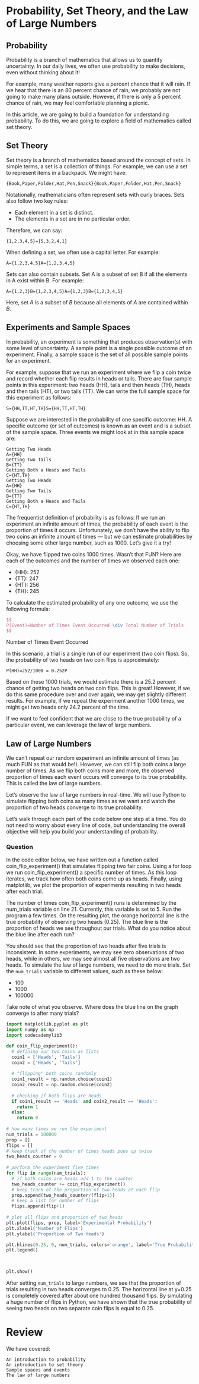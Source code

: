 # Probability, Set Theory, and the Law of Large Numbers

## Probability

Probability is a branch of mathematics that allows us to quantify uncertainty. In our daily lives, we often use probability to make decisions, even without thinking about it!

For example, many weather reports give a percent chance that it will rain. If we hear that there is an 80 percent chance of rain, we probably are not going to make many plans outside. However, if there is only a 5 percent chance of rain, we may feel comfortable planning a picnic.

In this article, we are going to build a foundation for understanding probability. To do this, we are going to explore a field of mathematics called set theory.

## Set Theory

Set theory is a branch of mathematics based around the concept of sets. In simple terms, a set is a collection of things. For example, we can use a set to represent items in a backpack. We might have:
```
{Book,Paper,Folder,Hat,Pen,Snack}{Book,Paper,Folder,Hat,Pen,Snack}
```

Notationally, mathematicians often represent sets with curly braces. Sets also follow two key rules:

* Each element in a set is distinct.
* The elements in a set are in no particular order.

Therefore, we can say: 
```
{1,2,3,4,5}={5,3,2,4,1}
```

When defining a set, we often use a capital letter. For example:
```
A={1,2,3,4,5}A={1,2,3,4,5}
```

Sets can also contain subsets. Set A is a subset of set B if all the elements in A exist within B. For example:
```
A={1,2,3}B={1,2,3,4,5}A={1,2,3}B={1,2,3,4,5}​
```
Here, set _A_ is a subset of _B_ because all elements of _A_ are contained within _B_.


## Experiments and Sample Spaces

In probability, an experiment is something that produces observation(s) with some level of uncertainty. A sample point is a single possible outcome of an experiment. Finally, a sample space is the set of all possible sample points for an experiment.

For example, suppose that we run an experiment where we flip a coin twice and record whether each flip results in heads or tails. There are four sample points in this experiment: two heads (HH), tails and then heads (TH), heads and then tails (HT), or two tails (TT). We can write the full sample space for this experiment as follows:
```
S={HH,TT,HT,TH}S={HH,TT,HT,TH}
```

Suppose we are interested in the probability of one specific outcome: HH. A specific outcome (or set of outcomes) is known as an event and is a subset of the sample space. Three events we might look at in this sample space are:
```
Getting Two Heads
A={HH}
Getting Two Tails
B={TT}
Getting Both a Heads and Tails
C={HT,TH}
Getting Two Heads
A={HH}
Getting Two Tails
B={TT}
Getting Both a Heads and Tails
C={HT,TH}​
```

The frequentist definition of probability is as follows: If we run an experiment an infinite amount of times, the probability of each event is the proportion of times it occurs. Unfortunately, we don’t have the ability to flip two coins an infinite amount of times — but we can estimate probabilities by choosing some other large number, such as 1000. Let’s give it a try!

Okay, we have flipped two coins 1000 times. Wasn’t that FUN? Here are each of the outcomes and the number of times we observed each one:

* {HH}: 252
* {TT}: 247
* {HT}: 256
* {TH}: 245

To calculate the estimated probability of any one outcome, we use the following formula:
```latex
$$
P(Event)=Number of Times Event Occurred \div Total Number of Trials
$$
```
Number of Times Event Occurred​

In this scenario, a trial is a single run of our experiment (two coin flips). So, the probability of two heads on two coin flips is approximately:
```
P(HH)=252/1000 = 0.252P
```

Based on these 1000 trials, we would estimate there is a 25.2 percent chance of getting two heads on two coin flips. This is great! However, if we do this same procedure over and over again, we may get slightly different results. For example, if we repeat the experiment another 1000 times, we might get two heads only 24.2 percent of the time.

If we want to feel confident that we are close to the true probability of a particular event, we can leverage the law of large numbers.

## Law of Large Numbers

We can’t repeat our random experiment an infinite amount of times (as much FUN as that would be!). However, we can still flip both coins a large number of times. As we flip both coins more and more, the observed proportion of times each event occurs will converge to its true probability. This is called the law of large numbers.

Let’s observe the law of large numbers in real-time. We will use Python to simulate flipping both coins as many times as we want and watch the proportion of two heads converge to its true probability.

Let’s walk through each part of the code below one step at a time. You do not need to worry about every line of code, but understanding the overall objective will help you build your understanding of probability.

### Question 
In the code editor below, we have written out a function called coin_flip_experiment() that simulates flipping two fair coins. Using a for loop we run coin_flip_experiment() a specific number of times. As this loop iterates, we track how often both coins come up as heads. Finally, using matplotlib, we plot the proportion of experiments resulting in two heads after each trial.

The number of times coin_flip_experiment() runs is determined by the num_trials variable on line 21. Currently, this variable is set to 5. Run the program a few times. On the resulting plot, the orange horizontal line is the true probability of observing two heads (0.25). The blue line is the proportion of heads we see throughout our trials. What do you notice about the blue line after each run?

You should see that the proportion of two heads after five trials is inconsistent. In some experiments, we may see zero observations of two heads, while in others, we may see almost all five observations are two heads. To simulate the law of large numbers, we need to do more trials. Set the `num_trials` variable to different values, such as these below:

* 100
* 1000
* 100000

Take note of what you observe. Where does the blue line on the graph converge to after many trials?


```py
import matplotlib.pyplot as plt
import numpy as np
import codecademylib3

def coin_flip_experiment():
  # defining our two coins as lists
  coin1 = ['Heads', 'Tails']
  coin2 = ['Heads', 'Tails']
 
  # "flipping" both coins randomly
  coin1_result = np.random.choice(coin1)
  coin2_result = np.random.choice(coin2)
 
  # checking if both flips are heads
  if coin1_result == 'Heads' and coin2_result == 'Heads':
    return 1
  else:
    return 0
 
# how many times we run the experiment
num_trials = 100000
prop = []
flips = []
# keep track of the number of times heads pops up twice
two_heads_counter = 0
 
# perform the experiment five times
for flip in range(num_trials):
  # if both coins are heads add 1 to the counter
  two_heads_counter += coin_flip_experiment()
  # keep track of the proportion of two heads at each flip 
  prop.append(two_heads_counter/(flip+1))
  # keep a list for number of flips
  flips.append(flip+1)
 
# plot all flips and proportion of two heads
plt.plot(flips, prop, label='Experimental Probability')
plt.xlabel('Number of Flips')
plt.ylabel('Proportion of Two Heads')

plt.hlines(0.25, 0, num_trials, colors='orange', label='True Probability')
plt.legend()


 
plt.show()
```

After setting `num_trials` to large numbers, we see that the proportion of trials resulting in two heads converges to 0.25. The horizontal line at y=0.25 is completely covered after about one hundred thousand flips. By simulating a huge number of flips in Python, we have shown that the true probability of seeing two heads on two separate coin flips is equal to 0.25. 

# Review

We have covered:

    An introduction to probability
    An introduction to set theory
    Sample spaces and events
    The law of large numbers
